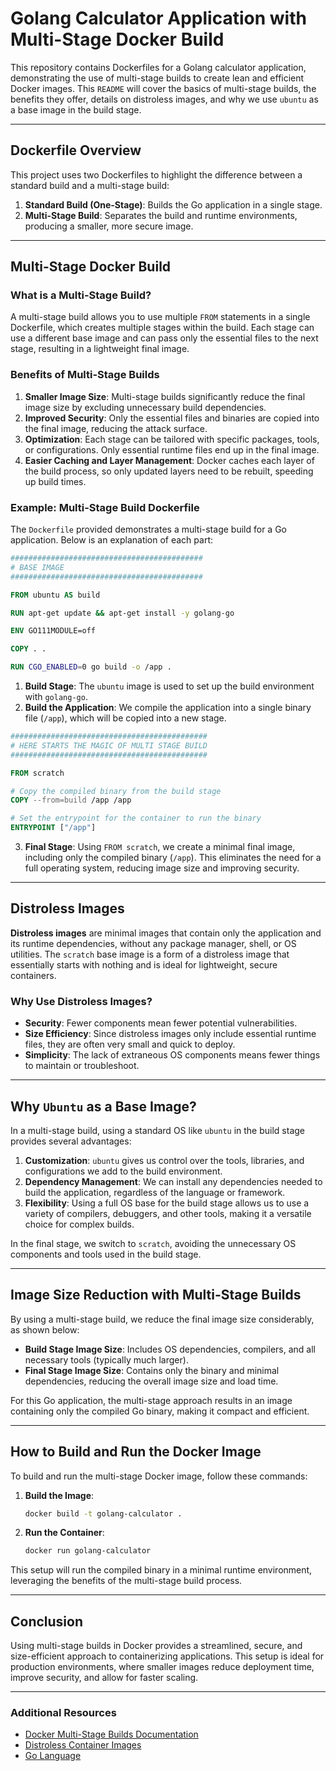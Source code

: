 
# Golang Calculator Application with Multi-Stage Docker Build

This repository contains Dockerfiles for a Golang calculator application, demonstrating the use of multi-stage builds to create lean and efficient Docker images. This `README` will cover the basics of multi-stage builds, the benefits they offer, details on distroless images, and why we use `ubuntu` as a base image in the build stage.

---

## Dockerfile Overview

This project uses two Dockerfiles to highlight the difference between a standard build and a multi-stage build:

1. **Standard Build (One-Stage)**: Builds the Go application in a single stage.
2. **Multi-Stage Build**: Separates the build and runtime environments, producing a smaller, more secure image.

---

## Multi-Stage Docker Build

### What is a Multi-Stage Build?

A multi-stage build allows you to use multiple `FROM` statements in a single Dockerfile, which creates multiple stages within the build. Each stage can use a different base image and can pass only the essential files to the next stage, resulting in a lightweight final image.

### Benefits of Multi-Stage Builds

1. **Smaller Image Size**: Multi-stage builds significantly reduce the final image size by excluding unnecessary build dependencies.
2. **Improved Security**: Only the essential files and binaries are copied into the final image, reducing the attack surface.
3. **Optimization**: Each stage can be tailored with specific packages, tools, or configurations. Only essential runtime files end up in the final image.
4. **Easier Caching and Layer Management**: Docker caches each layer of the build process, so only updated layers need to be rebuilt, speeding up build times.

### Example: Multi-Stage Build Dockerfile

The `Dockerfile` provided demonstrates a multi-stage build for a Go application. Below is an explanation of each part:

```dockerfile
###########################################
# BASE IMAGE
###########################################

FROM ubuntu AS build

RUN apt-get update && apt-get install -y golang-go

ENV GO111MODULE=off

COPY . .

RUN CGO_ENABLED=0 go build -o /app .
```

1. **Build Stage**: The `ubuntu` image is used to set up the build environment with `golang-go`. 
2. **Build the Application**: We compile the application into a single binary file (`/app`), which will be copied into a new stage.

```dockerfile
############################################
# HERE STARTS THE MAGIC OF MULTI STAGE BUILD
############################################

FROM scratch

# Copy the compiled binary from the build stage
COPY --from=build /app /app

# Set the entrypoint for the container to run the binary
ENTRYPOINT ["/app"]
```

3. **Final Stage**: Using `FROM scratch`, we create a minimal final image, including only the compiled binary (`/app`). This eliminates the need for a full operating system, reducing image size and improving security.

---

## Distroless Images

**Distroless images** are minimal images that contain only the application and its runtime dependencies, without any package manager, shell, or OS utilities. The `scratch` base image is a form of a distroless image that essentially starts with nothing and is ideal for lightweight, secure containers.

### Why Use Distroless Images?

- **Security**: Fewer components mean fewer potential vulnerabilities.
- **Size Efficiency**: Since distroless images only include essential runtime files, they are often very small and quick to deploy.
- **Simplicity**: The lack of extraneous OS components means fewer things to maintain or troubleshoot.

---

## Why `Ubuntu` as a Base Image?

In a multi-stage build, using a standard OS like `ubuntu` in the build stage provides several advantages:

1. **Customization**: `ubuntu` gives us control over the tools, libraries, and configurations we add to the build environment.
2. **Dependency Management**: We can install any dependencies needed to build the application, regardless of the language or framework.
3. **Flexibility**: Using a full OS base for the build stage allows us to use a variety of compilers, debuggers, and other tools, making it a versatile choice for complex builds.

In the final stage, we switch to `scratch`, avoiding the unnecessary OS components and tools used in the build stage.

---

## Image Size Reduction with Multi-Stage Builds

By using a multi-stage build, we reduce the final image size considerably, as shown below:

- **Build Stage Image Size**: Includes OS dependencies, compilers, and all necessary tools (typically much larger).
- **Final Stage Image Size**: Contains only the binary and minimal dependencies, reducing the overall image size and load time.

For this Go application, the multi-stage approach results in an image containing only the compiled Go binary, making it compact and efficient.

---

## How to Build and Run the Docker Image

To build and run the multi-stage Docker image, follow these commands:

1. **Build the Image**:
   ```bash
   docker build -t golang-calculator .
   ```

2. **Run the Container**:
   ```bash
   docker run golang-calculator
   ```

This setup will run the compiled binary in a minimal runtime environment, leveraging the benefits of the multi-stage build process.

---

## Conclusion

Using multi-stage builds in Docker provides a streamlined, secure, and size-efficient approach to containerizing applications. This setup is ideal for production environments, where smaller images reduce deployment time, improve security, and allow for faster scaling.

---

### Additional Resources

- [Docker Multi-Stage Builds Documentation](https://docs.docker.com/develop/develop-images/multistage-build/)
- [Distroless Container Images](https://github.com/GoogleContainerTools/distroless)
- [Go Language](https://golang.org/)

